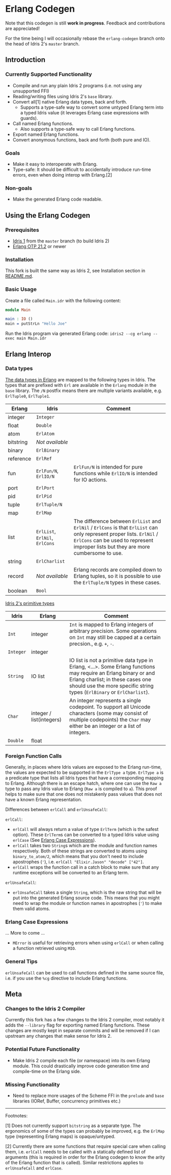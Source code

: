 # Erlang Codegen

Note that this codegen is still **work in progress**. Feedback and contributions are appreciated!

For the time being I will occasionally rebase the `erlang-codegen` branch onto the head of Idris 2's `master` branch.


## Introduction

### Currently Supported Functionality

- Compile and run any plain Idris 2 programs (i.e. not using any unsupported FFI)
- Reading/writing files using Idris 2's `base` library.
- Convert all[1] native Erlang data types, back and forth.
  - Supports a type-safe way to convert some untyped Erlang term into a typed Idris value (it leverages Erlang case expressions with guards).
- Call named Erlang functions.
  - Also supports a type-safe way to call Erlang functions.
- Export named Erlang functions.
- Convert anonymous functions, back and forth (both pure and IO).


### Goals

- Make it easy to interoperate with Erlang.
- Type-safe: It should be difficult to accidentally introduce run-time errors, even when doing interop with Erlang.[2]


### Non-goals

- Make the generated Erlang code readable.


## Using the Erlang Codegen

### Prerequisites

- [Idris 1](https://github.com/idris-lang/Idris-dev) from the `master` branch (to build Idris 2)
- [Erlang OTP 21.2](https://www.erlang.org/downloads) or newer


### Installation

This fork is built the same way as Idris 2, see Installation section in [README.md](../README.md#Installation).


### Basic Usage

Create a file called `Main.idr` with the following content:

```idris
module Main

main : IO ()
main = putStrLn "Hello Joe"
```

Run the Idris program via generated Erlang code: `idris2 --cg erlang --exec main Main.idr`


## Erlang Interop

### Data types

[The data types in Erlang](http://erlang.org/doc/reference_manual/data_types.html) are mapped to the following types in Idris. The types that are prefixed with `Erl` are available in the `Erlang` module in the `base` library. The `/N` postfix means there are multiple variants available, e.g. `ErlTuple0`, `ErlTuple1`.

| Erlang    | Idris                          | Comment
| -         | -                              | -
| integer   | `Integer`                      |
| float     | `Double`                       |
| atom      | `ErlAtom`                      |
| bitstring | *Not available*                |
| binary    | `ErlBinary`                    |
| reference | `ErlRef`                       |
| fun       | `ErlFun/N`, `ErlIO/N`          | `ErlFun/N` is intended for pure functions while `ErlIO/N` is intended for IO actions.
| port      | `ErlPort`                      |
| pid       | `ErlPid`                       |
| tuple     | `ErlTuple/N`                   |
| map       | `ErlMap`                       |
| list      | `ErlList`, `ErlNil`, `ErlCons` | The difference between `ErlList` and `ErlNil` / `ErlCons` is that `ErlList` can only represent proper lists. `ErlNil` / `ErlCons` can be used to represent improper lists but they are more cumbersome to use.
| string    | `ErlCharlist`                  |
| record    | *Not available*                | Erlang records are compiled down to Erlang tuples, so it is possible to use the `ErlTuple/N` types in these cases.
| boolean   | `Bool`                         |


[Idris 2's primitive types](https://github.com/edwinb/Idris2/blob/9f9460603755e74eeb8dc3116438408a802f5234/src/Core/TT.idr#L22-L27)

| Idris     | Erlang                   | Comment
| -         | -                        | -
| `Int`     | integer                  | `Int` is mapped to Erlang integers of arbitrary precision. Some operations on `Int` may still be capped at a certain precsion., e.g. `+`, `-`.
| `Integer` | integer                  |
| `String`  | IO list                  | IO list is not a primitive data type in Erlang, <...>. Some Erlang functions may require an Erlang binary or and Erlang charlist; in these cases one should use the more specific string types (`ErlBinary` or `ErlCharlist`).
| `Char`    | integer / list(integers) | An integer represents a single codepoint. To support all Unicode characters (some may consist of multiple codepoints) the `Char` may either be an integer or a list of integers.
| `Double`  | float                    |


### Foreign Function Calls

Generally, in places where Idris values are exposed to the Erlang run-time, the values are expected to be supported in the `ErlType a` type. `ErlType a` is a predicate type that lists all Idris types that have a corresponding mapping to Erlang. Although there is an escape hatch, where one can use the `Raw a` type to pass any Idris value to Erlang (`Raw a` is compiled to `a`). This proof helps to make sure that one does not mistakenly pass values that does not have a known Erlang representation.

Differences between `erlCall` and `erlUnsafeCall`:

`erlCall`:
- `erlCall` will always return a value of type `ErlTerm` (which is the safest option). These `ErlTerm`s can be converted to a typed Idris value using `erlCase` (See [Erlang Case Expressions](#erlang-case-expressions)).
- `erlCall` takes two `String`s which are the module and function names respectively. Both of these strings are converted to atoms using `binary_to_atom/2`, which means that you don't need to include apostrophes (`'`), i.e. `erlCall "Elixir.Jason" "decode" ["42"]`.
- `erlCall` wraps the function call in a catch block to make sure that any runtime exceptions will be converted to an Erlang term.

`erlUnsafeCall`:
- `erlUnsafeCall` takes a single `String`, which is the raw string that will be put into the generated Erlang source code. This means that you might need to wrap the module or function names in apostrophes (`'`) to make them valid atoms.


### Erlang Case Expressions

... More to come ...

- `MError` is useful for retrieving errors when using `erlCall` or when calling a function retrieved using `MIO`.


### General Tips

`erlUnsafeCall` can be used to call functions defined in the same source file, i.e. if you use the `%cg` directive to include Erlang functions.


## Meta

### Changes to the Idris 2 Compiler

Currently this fork has a few changes to the Idris 2 compiler, most notably it adds the `--library` flag for exporting named Erlang functions. These changes are mostly kept in separate commits and will be removed if I can upstream any changes that make sense for Idris 2.


### Potential Future Functionality

- Make Idris 2 compile each file (or namespace) into its own Erlang module. This could drastically improve code generation time and compile-time on the Erlang side.


### Missing Functionality

- Need to replace more usages of the Scheme FFI in the `prelude` and `base` libraries (IORef, Buffer, concurrency primitives etc.)

---

Footnotes:

[1] Does not currently support `bitstring` as a separate type. The ergonomics of some of the types can probably be improved, e.g. the `ErlMap` type (representing Erlang maps) is opaque/untyped.

[2] Currently there are some functions that require special care when calling them, i.e. `erlCall` needs to be called with a statically defined list of arguments (this is required in order for the Erlang codegen to know the arity of the Erlang function that is called). Similar restrictions applies to `erlUnsafeCall` and `erlCase`.
